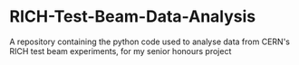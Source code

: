 # RICH-Test-Beam-Data-Analysis
A repository containing the python code used to analyse data from CERN's RICH test beam experiments, for my senior honours project
